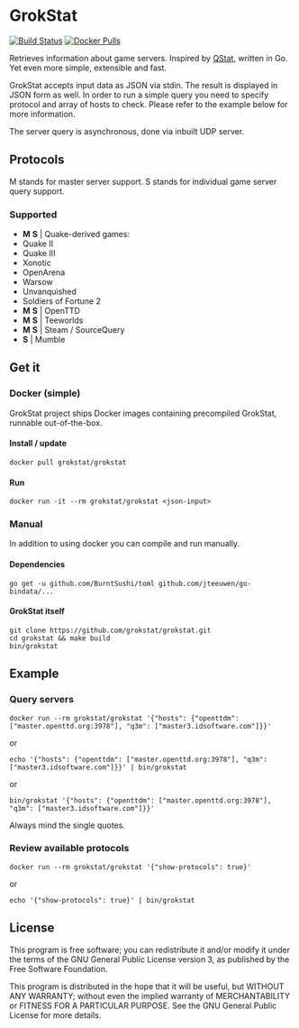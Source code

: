 # GrokStat
[![Build Status](https://img.shields.io/travis/grokstat/grokstat.svg)](https://travis-ci.org/grokstat/grokstat)
[![Docker Pulls](https://img.shields.io/docker/pulls/grokstat/grokstat.svg)](https://hub.docker.com/r/grokstat/grokstat/)

Retrieves information about game servers. Inspired by [QStat](https://github.com/multiplay/qstat), written in Go. Yet even more simple, extensible and fast.

GrokStat accepts input data as JSON via stdin. The result is displayed in JSON form as well. In order to run a simple query you need to specify protocol and array of hosts to check. Please refer to the example below for more information.

The server query is asynchronous, done via inbuilt UDP server.

## Protocols
M stands for master server support. S stands for individual game server query support.

### Supported
- **M** **S** | Quake-derived games:
 - Quake II
 - Quake III
 - Xonotic
 - OpenArena
 - Warsow
 - Unvanquished
 - Soldiers of Fortune 2
- **M** **S** | OpenTTD
- **M** **S** | Teeworlds
- **M** **S** | Steam / SourceQuery
- **S** | Mumble

## Get it
### Docker (simple)
GrokStat project ships Docker images containing precompiled GrokStat, runnable out-of-the-box.
#### Install / update
    docker pull grokstat/grokstat
#### Run
    docker run -it --rm grokstat/grokstat <json-input>
### Manual
In addition to using docker you can compile and run manually.
#### Dependencies
	go get -u github.com/BurntSushi/toml github.com/jteeuwen/go-bindata/...
#### GrokStat itself
	git clone https://github.com/grokstat/grokstat.git
    cd grokstat && make build
    bin/grokstat

## Example
### Query servers
	docker run --rm grokstat/grokstat '{"hosts": {"openttdm": ["master.openttd.org:3978"], "q3m": ["master3.idsoftware.com"]}}'

or

    echo '{"hosts": {"openttdm": ["master.openttd.org:3978"], "q3m": ["master3.idsoftware.com"]}}' | bin/grokstat

or

	bin/grokstat '{"hosts": {"openttdm": ["master.openttd.org:3978"], "q3m": ["master3.idsoftware.com"]}}'

Always mind the single quotes.
### Review available protocols
    docker run --rm grokstat/grokstat '{"show-protocols": true}'

or

    echo '{"show-protocols": true}' | bin/grokstat

## License
This program is free software; you can redistribute it and/or modify it under the terms of the GNU General Public License version 3, as published by the Free Software Foundation.

This program is distributed in the hope that it will be useful, but WITHOUT ANY WARRANTY; without even the implied warranty of MERCHANTABILITY or FITNESS FOR A PARTICULAR PURPOSE. See the GNU General Public License for more details.
